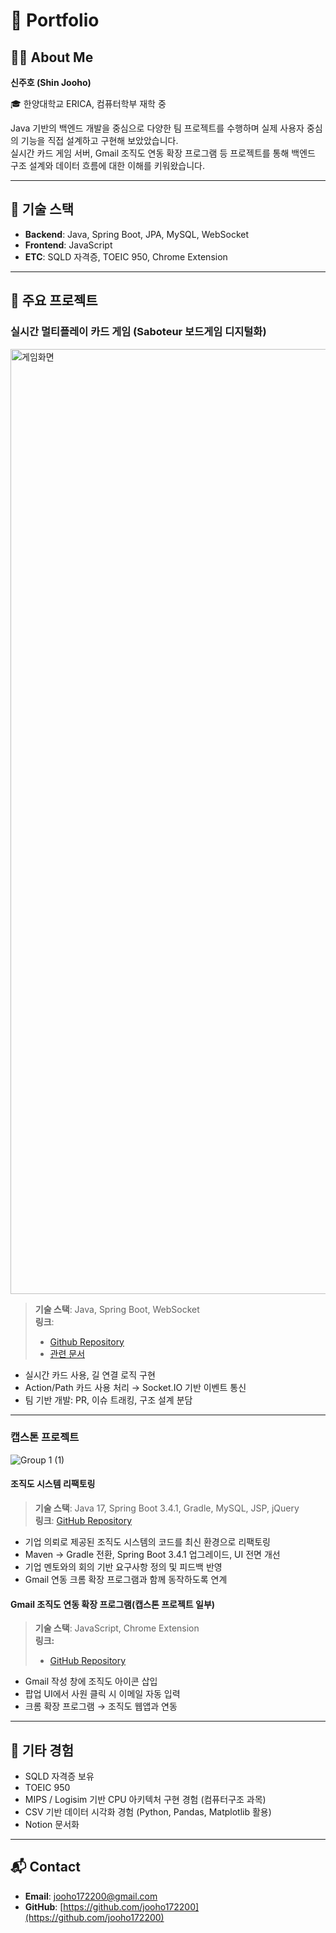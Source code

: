 # 📁 Portfolio

## 🙋‍♂️ About Me

**신주호 (Shin Jooho)**  

🎓 한양대학교 ERICA, 컴퓨터학부 재학 중

Java 기반의 백엔드 개발을 중심으로 다양한 팀 프로젝트를 수행하며 실제 사용자 중심의 기능을 직접 설계하고 구현해 보았았습니다.  
실시간 카드 게임 서버, Gmail 조직도 연동 확장 프로그램 등 프로젝트를 통해 백엔드 구조 설계와 데이터 흐름에 대한 이해를 키워왔습니다.

---

## 🧰 기술 스택

- **Backend**: Java, Spring Boot, JPA, MySQL, WebSocket  
- **Frontend**: JavaScript  
- **ETC**: SQLD 자격증, TOEIC 950, Chrome Extension  

---

## 💼 주요 프로젝트

### 실시간 멀티플레이 카드 게임 (Saboteur 보드게임 디지털화)
<img width="1512" alt="게임화면" src="https://github.com/user-attachments/assets/11daa080-1190-4b19-a492-36d19c66f9cf" />

> **기술 스택**: Java, Spring Boot, WebSocket  
> **링크**: 
> - [Github Repository](https://github.com/Software-Engineering-GoldStone/Backend)
> - [관련 문서](https://www.notion.so/20e18b3a3fee80d98065fa0774099307)  

- 실시간 카드 사용, 길 연결 로직 구현  
- Action/Path 카드 사용 처리 → Socket.IO 기반 이벤트 통신  
- 팀 기반 개발: PR, 이슈 트래킹, 구조 설계 분담  

---

### 캡스톤 프로젝트
![Group 1 (1)](https://github.com/user-attachments/assets/7ac3e9eb-04ca-4cad-9c40-d5fd1bf83e99)

#### 조직도 시스템 리팩토링

> **기술 스택**: Java 17, Spring Boot 3.4.1, Gradle, MySQL, JSP, jQuery  
> **링크**: [GitHub Repository](https://github.com/jooho172200/new_orgtree)

- 기업 의뢰로 제공된 조직도 시스템의 코드를 최신 환경으로 리팩토링  
- Maven → Gradle 전환, Spring Boot 3.4.1 업그레이드, UI 전면 개선  
- 기업 멘토와의 회의 기반 요구사항 정의 및 피드백 반영  
- Gmail 연동 크롬 확장 프로그램과 함께 동작하도록 연계

#### Gmail 조직도 연동 확장 프로그램(캡스톤 프로젝트 일부)

> **기술 스택**: JavaScript, Chrome Extension <br>
> **링크:**
>- [GitHub Repository](https://github.com/jooho172200/orgtree_gmail_icon)

- Gmail 작성 창에 조직도 아이콘 삽입  
- 팝업 UI에서 사원 클릭 시 이메일 자동 입력
- 크롬 확장 프로그램 → 조직도 웹앱과 연동   
---

## 📝 기타 경험

- SQLD 자격증 보유  
- TOEIC 950  
- MIPS / Logisim 기반 CPU 아키텍처 구현 경험 (컴퓨터구조 과목)
- CSV 기반 데이터 시각화 경험 (Python, Pandas, Matplotlib 활용)
- Notion 문서화  

---

## 📬 Contact

- **Email**: jooho172200@gmail.com  
- **GitHub**: [https://github.com/jooho172200](https://github.com/jooho172200)
